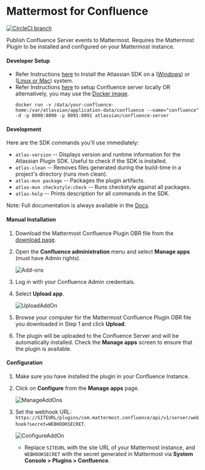 # Mattermost for Confluence
[![CircleCI branch](https://img.shields.io/circleci/project/github/Brightscout/mattermost-for-confluence/master.svg)](https://circleci.com/gh/Brightscout/mattermost-for-confluence)

Publish Confluence Server events to Mattermost. Requires the Mattermost Plugin to be installed and configured on your Mattermost instance.

#### Developer Setup
- Refer Instructions [here](https://developer.atlassian.com/server/framework/atlassian-sdk/set-up-the-atlassian-plugin-sdk-and-build-a-project/) to Install the Atlassian SDK on a ([Windows](https://developer.atlassian.com/server/framework/atlassian-sdk/install-the-atlassian-sdk-on-a-windows-system/)) or ([Linux or Mac](https://developer.atlassian.com/server/framework/atlassian-sdk/install-the-atlassian-sdk-on-a-linux-or-mac-system/)) system.
- Refer Instructions [here](https://confluence.atlassian.com/doc/confluence-setup-guide-135691.html) to setup Confluence server locally OR alternatively, you may use the [Docker image](https://hub.docker.com/r/atlassian/confluence-server/).
  ```
  docker run -v /data/your-confluence-home:/var/atlassian/application-data/confluence --name="confluence" -d -p 8090:8090 -p 8091:8091 atlassian/confluence-server
  ```

#### Development
Here are the SDK commands you'll use immediately:

* `atlas-version`
    -- Displays version and runtime information for the Atlassian Plugin SDK. Useful to check if the SDK is installed.
* `atlas-clean`
    -- Removes files generated during the build-time in a project's directory (runs mvn clean).
* `atlas-mvn package`
    -- Packages the plugin artifacts.
* `atlas-mvn checkstyle:check`
    -- Runs checkstyle against all packages.
* `atlas-help`
    -- Prints description for all commands in the SDK.

Note: Full documentation is always available in the [Docs](https://developer.atlassian.com/display/DOCS/Introduction+to+the+Atlassian+Plugin+SDK).

#### Manual Installation
1. Download the Mattermost Confluence Plugin OBR file from the [download page](https://github.com/Brightscout/mattermost-for-confluence/releases).
2. Open the **Confluence administration** menu and select **Manage apps** (must have Admin rights).
   
   ![Add-ons](https://i.imgur.com/uCNhnur.png)

3. Log in with your Confluence Admin credentials.
4. Select **Upload app**.

   ![UploadAddOn](https://i.imgur.com/eIrnfC3.png)

5. Browse your computer for the Mattermost Confluence Plugin OBR file you downloaded in Step 1 and click **Upload**.
6. The plugin will be uploaded to the Confluence Server and will be automatically installed. Check the **Manage apps** screen to ensure that the plugin is available.

#### Configuration
1. Make sure you have installed the plugin in your Confluence Instance.
2. Click on **Configure** from the **Manage apps** page.
   
   ![ManageAddOns](https://i.imgur.com/wzuLXE6.png)

3. Set the webhook URL: `https://SITEURL/plugins/com.mattermost.confluence/api/v1/server/webhook?secret=WEBHOOKSECRET`.
   
   ![ConfigureAddOn](https://i.imgur.com/h7e9lyr.png)

    - Replace `SITEURL` with the site URL of your Mattermost instance, and `WEBHOOKSECRET` with the secret generated in Mattermost via **System Console > Plugins > Confluence**.
